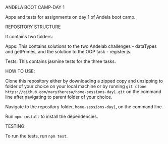 ANDELA BOOT CAMP-DAY 1

Apps and tests for assignments on day 1 of Andela boot camp.

REPOSITORY STRUCTURE

It contains two folders:

Apps: This contains solutions to the two Andelab challenges - dataTypes and getPrimes, and the solution to the OOP task - register.js.

Tests: This contains jasmine tests for the three tasks.

HOW TO USE:

Clone this repository either by downloading a zipped copy and unzipping to folder of your choice on your local machine or by running `git clone https://github.com/marytheresa/home-sessions-day1.git` on the command line after navigating to parent folder of your choice.

Navigate to the repository folder, `home-sessions-day1`, on the command line.

Run `npm install` to install the dependencies.

TESTING:

To run the tests, run `npm test`.
